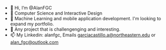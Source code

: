 - 👋 Hi, I’m @AlanFGC
- 👀 Computer Science and Interactive Design
- 🌱 Machine Learning and mobile application development. I'm looking to expand my portfolio.
- 💞️ Any project that is challengenging and interesting.
- 📫 My Linkedin: alanfgc, Emails garciacastillo.a@northeastern.edu or alan_fgc@outlook.com

<!---
AlanFGC/AlanFGC is a ✨ special ✨ repository because its `README.md` (this file) appears on your GitHub profile.
You can click the Preview link to take a look at your changes.
--->
